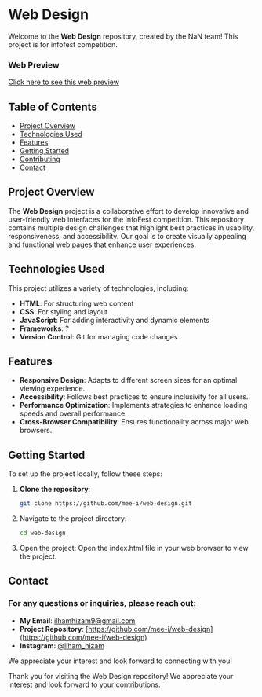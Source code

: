 # Web Design

Welcome to the **Web Design** repository, created by the NaN team! This project is for infofest competition.

### Web Preview
[Click here to see this web preview](https://ancloud.my.id/preview/web-design)

## Table of Contents

- [Project Overview](#project-overview)
- [Technologies Used](#technologies-used)
- [Features](#features)
- [Getting Started](#getting-started)
- [Contributing](#contributing)
- [Contact](#contact)

## Project Overview

The **Web Design** project is a collaborative effort to develop innovative and user-friendly web interfaces for the InfoFest competition. This repository contains multiple design challenges that highlight best practices in usability, responsiveness, and accessibility. Our goal is to create visually appealing and functional web pages that enhance user experiences.

## Technologies Used

This project utilizes a variety of technologies, including:

- **HTML**: For structuring web content
- **CSS**: For styling and layout
- **JavaScript**: For adding interactivity and dynamic elements
- **Frameworks**: ?
- **Version Control**: Git for managing code changes

## Features

- **Responsive Design**: Adapts to different screen sizes for an optimal viewing experience.
- **Accessibility**: Follows best practices to ensure inclusivity for all users.
- **Performance Optimization**: Implements strategies to enhance loading speeds and overall performance.
- **Cross-Browser Compatibility**: Ensures functionality across major web browsers.

## Getting Started

To set up the project locally, follow these steps:

1. **Clone the repository**:
   ```bash
   git clone https://github.com/mee-i/web-design.git
   ```

2. Navigate to the project directory:

   ```bash
   cd web-design
   ```
3. Open the project: Open the index.html file in your web browser to view the project.

## Contact
### For any questions or inquiries, please reach out:

- **My Email**: [ilhamhizam9@gmail.com](mailto:ilhamhizam9@gmail.com?subject=[GitHub]%20mee-i%20Web%20Design)
- **Project Repository**: [https://github.com/mee-i/web-design](https://github.com/mee-i/web-design)
- **Instagram**: [@ilham_hizam](https://instagram.com/@ilham_hizam)

We appreciate your interest and look forward to connecting with you!

Thank you for visiting the Web Design repository! We appreciate your interest and look forward to your contributions.
